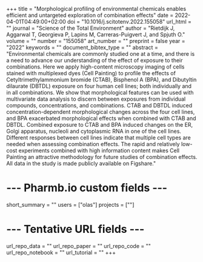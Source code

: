 
+++
title = "Morphological profiling of environmental chemicals enables efficient and untargeted exploration of combination effects"
date = 2022-04-01T04:49:00+02:00
doi = "10.1016/j.scitotenv.2022.155058"
url_html = ""
journal = "Science of the Total Environment"
author = "Rietdijk J, Aggarwal T, Georgieva P, Lapins M, Carreras-Puigvert J, and Spjuth O."
volume = ""
number = "155058"
art_number = ""
preprint = false
year = "2022"
keywords = ""
document_bibtex_type = ""
abstract = "Environmental chemicals are commonly studied one at a time, and there is a need to advance our understanding of the effect of exposure to their combinations. Here we apply high-content microscopy imaging of cells stained with multiplexed dyes (Cell Painting) to profile the effects of Cetyltrimethylammonium bromide (CTAB), Bisphenol A (BPA), and Dibutyltin dilaurate (DBTDL) exposure on four human cell lines; both individually and in all combinations. We show that morphological features can be used with multivariate data analysis to discern between exposures from individual compounds, concentrations, and combinations. CTAB and DBTDL induced concentration-dependent morphological changes across the four cell lines, and BPA exacerbated morphological effects when combined with CTAB and DBTDL. Combined exposure to CTAB and BPA induced changes on the ER, Golgi apparatus, nucleoli and cytoplasmic RNA in one of the cell lines. Different responses between cell lines indicate that multiple cell types are needed when assessing combination effects. The rapid and relatively low-cost experiments combined with high information content makes Cell Painting an attractive methodology for future studies of combination effects. All data in the study is made publicly available on Figshare."
# --- Pharmb.io custom fields ---
short_summary = ""
users = ["olas"]
projects = [""]
# --- Tentative URL fields ---
url_repo_data = ""
url_repo_paper = ""
url_repo_code = ""
url_repo_notebook = ""
url_tutorial = ""
+++
